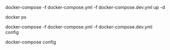 docker-compose -f docker-compose.yml -f docker-compose.dev.yml up -d

docker ps

docker-compose -f docker-compose.yml -f docker-compose.dev.yml config

docker-compose config